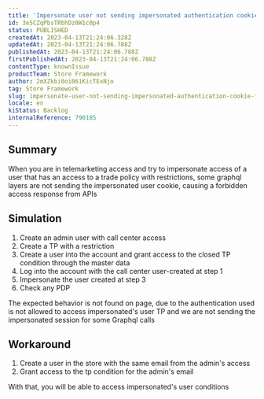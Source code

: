 ```yaml
---
title: 'Impersonate user not sending impersonated authentication cookie for some calls'
id: 3e5CZqPbsTRbhDz8W1c0p4
status: PUBLISHED
createdAt: 2023-04-13T21:24:06.328Z
updatedAt: 2023-04-13T21:24:06.788Z
publishedAt: 2023-04-13T21:24:06.788Z
firstPublishedAt: 2023-04-13T21:24:06.788Z
contentType: knownIssue
productTeam: Store Framework
author: 2mXZkbi0oi061KicTExNjo
tag: Store Framework
slug: impersonate-user-not-sending-impersonated-authentication-cookie-for-some-calls
locale: en
kiStatus: Backlog
internalReference: 790185
---
```


## Summary


When you are in telemarketing access and try to impersonate access of a user that has an access to a trade policy with restrictions, some graphql layers are not sending the impersonated user cookie, causing a forbidden access response from APIs


##

## Simulation



1. Create an admin user with call center access
2. Create a TP with a restriction
3. Create a user into the account and grant access to the closed TP condition through the master data
4. Log into the account with the call center user-created at step 1
5. Impersonate the user created at step 3
6. Check any PDP

The expected behavior is not found on page, due to the authentication used is not allowed to access impersonated's user TP and we are not sending the impersonated session for some Graphql calls


##

## Workaround




1. Create a user in the store with the same email from the admin's access
2. Grant access to the tp condition for the admin's email

With that, you will be able to access impersonated's user conditions





